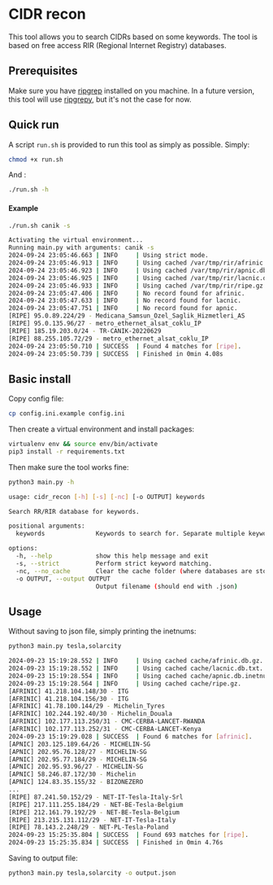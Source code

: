 # CIDR recon

This tool allows you to search CIDRs based on some keywords. The tool is based on free access RIR (Regional Internet Registry) databases. 

## Prerequisites

Make sure you have [ripgrep](https://github.com/BurntSushi/ripgrep) installed on you machine. In a future version, this tool will use [ripgrepy](https://pypi.org/project/ripgrepy/), but it's not the case for now.

## Quick run

A script `run.sh` is provided to run this tool as simply as possible. Simply: 

```bash
chmod +x run.sh
```
And :

```bash
./run.sh -h
```

#### Example

```bash
./run.sh canik -s

Activating the virtual environment...
Running main.py with arguments: canik -s
2024-09-24 23:05:46.663 | INFO     | Using strict mode.
2024-09-24 23:05:46.913 | INFO     | Using cached /var/tmp/rir/afrinic.db.gz.
2024-09-24 23:05:46.923 | INFO     | Using cached /var/tmp/rir/apnic.db.inetnum.gz.
2024-09-24 23:05:46.925 | INFO     | Using cached /var/tmp/rir/lacnic.db.txt.
2024-09-24 23:05:46.933 | INFO     | Using cached /var/tmp/rir/ripe.gz.
2024-09-24 23:05:47.406 | INFO     | No record found for afrinic.
2024-09-24 23:05:47.633 | INFO     | No record found for lacnic.
2024-09-24 23:05:47.751 | INFO     | No record found for apnic.
[RIPE] 95.0.89.224/29 - Medicana_Samsun_Ozel_Saglik_Hizmetleri_AS
[RIPE] 95.0.135.96/27 - metro_ethernet_alsat_coklu_IP
[RIPE] 185.19.203.0/24 - TR-CANIK-20220629
[RIPE] 88.255.105.72/29 - metro_ethernet_alsat_coklu_IP
2024-09-24 23:05:50.710 | SUCCESS  | Found 4 matches for [ripe].
2024-09-24 23:05:50.739 | SUCCESS  | Finished in 0min 4.08s
```

## Basic install

Copy config file:

```bash
cp config.ini.example config.ini
```
Then create a virtual environment and install packages: 

```bash
virtualenv env && source env/bin/activate
pip3 install -r requirements.txt
```

Then make sure the tool works fine:

```bash
python3 main.py -h

usage: cidr_recon [-h] [-s] [-nc] [-o OUTPUT] keywords

Search RR/RIR database for keywords.

positional arguments:
  keywords              Keywords to search for. Separate multiple keywords with commas.

options:
  -h, --help            show this help message and exit
  -s, --strict          Perform strict keyword matching.
  -nc, --no_cache       Clear the cache folder (where databases are stored).
  -o OUTPUT, --output OUTPUT
                        Output filename (should end with .json)
```

## Usage

Without saving to json file, simply printing the inetnums:

```bash
python3 main.py tesla,solarcity

2024-09-23 15:19:28.552 | INFO     | Using cached cache/afrinic.db.gz.
2024-09-23 15:19:28.552 | INFO     | Using cached cache/lacnic.db.txt.
2024-09-23 15:19:28.554 | INFO     | Using cached cache/apnic.db.inetnum.gz.
2024-09-23 15:19:28.564 | INFO     | Using cached cache/ripe.gz.
[AFRINIC] 41.218.104.148/30 - ITG
[AFRINIC] 41.218.104.156/30 - ITG
[AFRINIC] 41.78.100.144/29 - Michelin_Tyres
[AFRINIC] 102.244.192.40/30 - Michelin_Douala
[AFRINIC] 102.177.113.250/31 - CMC-CERBA-LANCET-RWANDA
[AFRINIC] 102.177.113.252/31 - CMC-CERBA-LANCET-Kenya
2024-09-23 15:19:29.028 | SUCCESS  | Found 6 matches for [afrinic].
[APNIC] 203.125.189.64/26 - MICHELIN-SG
[APNIC] 202.95.76.128/27 - MICHELIN-SG
[APNIC] 202.95.77.184/29 - MICHELIN-SG
[APNIC] 202.95.93.96/27 - MICHELIN-SG
[APNIC] 58.246.87.172/30 - Michelin
[APNIC] 124.83.35.155/32 - BIZONEZERO
...
[RIPE] 87.241.50.152/29 - NET-IT-Tesla-Italy-Srl
[RIPE] 217.111.255.184/29 - NET-BE-Tesla-Belgium
[RIPE] 212.161.79.192/29 - NET-BE-Tesla-Belgium
[RIPE] 213.215.131.112/29 - NET-IT-Tesla-Italy
[RIPE] 78.143.2.248/29 - NET-PL-Tesla-Poland
2024-09-23 15:25:35.804 | SUCCESS  | Found 693 matches for [ripe].
2024-09-23 15:25:35.834 | SUCCESS  | Finished in 0min 4.76s
```

Saving to output file:

```bash
python3 main.py tesla,solarcity -o output.json
```
